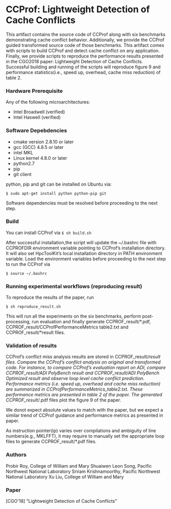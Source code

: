 # CCProf: Lightweight Detection of Cache Conflicts

This artifact contains the source code of CCProf along
with six benchmarks demonstrating cache conflict behavior. Additionally, we provide the CCProf guided transformed source code of those benchmarks. This artifact
comes with scripts to build CCProf and detect cache
conflict on any application. Finally, we provide scripts
to reproduce the performance results presented in the
CGO2018 paper: Lightweight Detection of Cache Conflicts. Successful building and running of the scripts will
reproduce figure 9 and performance statistics(i.e., speed
up, overhead, cache miss reduction) of table 2.

### Hardware Prerequisite ###
Any of the following microarchitectures:
* Intel Broadwell (verified)
* Intel Haswell (verified)
    
### Software Depebdencies  ###
* cmake version 2.8.10 or later
* gcc (GCC) 4.8.5 or later
* intel MKL
* Linux kernel 4.8.0 or later
* python2.7
* pip
* git client

python, pip and git can be installed on Ubuntu via:

`$ sudo apt-get install python python-pip git`

Software dependencies must be resolved before proceeding to the next step.

### Build  ###
You can install CCProf via
`$ sh build.sh`

After successful installation,the script will update the ~/.bashrc file with CCPROFDIR
environment variable pointing to CCProf’s installation
directory. It will also set HpcToolKit’s local installation
directory in PATH environment variable. Load the environment variables before proceeding to the next step to
run the CCProf via

`$ source ~/.bashrc`

### Running experimental workflows (reproducing result) ###
To reproduce the results of the paper, run

`$ sh reproduce_result.sh`

This will run all the experiments on the six benchmarks, perform post-processing, run
evaluation and finally generate CCPROF_result/*.pdf, CCPROF_result/CCProfPerformanceMetrics table2.txt
and CCPROF_result/*result files.

### Validation of results ###
CCProf’s conflict miss analysis results are stored in
CCPROF_result/*result files. Compare the CCProf’s
conflict analysis on original and transformed code. For
instance, to compare CCProf’s evaluation report on
ADI, compare CCPROF_result/ADI PolyBench result
and CCPROF_result/ADI PolyBench Optimized result
and observe loop level cache conflict prediction. Performance metrics (i.e. speed up, overhead and cache
miss reduction) are summarized in CCProfPerformanceMetrics_table2.txt. These performance metrics
are presented in table 2 of the paper. The generated
CCPROF_result/*.pdf files plot the figure 9 of the paper.

We donot expect absolute values to match with the paper, but we expect a similar trend of CCProf guidance and performance metrics as presented in paper. 

As instruction pointer(ip) varies over compilations and
ambiguity of line numbers(e.g., MKLFFT), it may require to manually set the appropriate loop files to generate CCPROF_result/*.pdf files.

### Authors ###
Probir Roy, College of William and Mary
Shuaiwen Leon Song, Pacific Northwest National Laboratory
Sriram Krishnamoorthy, Pacific Northwest National Laboratory
Xu Liu, College of William and Mary

### Paper ###
[CGO'18] "Lightweight Detection of Cache Conflicts"
